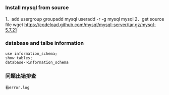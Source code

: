 ### Install mysql from source
1、add usergroup groupadd mysql useradd -r -g mysql mysql
2、get source file wget https://codeload.github.com/mysql/mysql-server/tar.gz/mysql-5.7.21

### database and talbe information 
    use information_schema;
    show tables;
    database->information_schema 

### 问题出错排查
    看error.log

